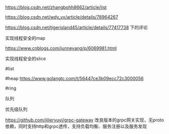 https://blog.csdn.net/zhangbohh8662/article/list

https://blog.csdn.net/wdy_yx/article/details/78964267

https://blog.csdn.net/tigerisland45/article/details/77417738 下的评论

实现线程安全的map

https://www.cnblogs.com/junneyang/p/6069981.html

实现线程安全的slice

#list

#heap 
https://www.golangtc.com/t/56447ce3b09ecc72c3000056

#ring


队列


优先级队列


https://github.com/jilieryuyi/grpc-gateway 改良版本的grpc网关实现，无proto依赖，同时支持http和grpc透传，支持负载均衡、服务注册以及服务发现 